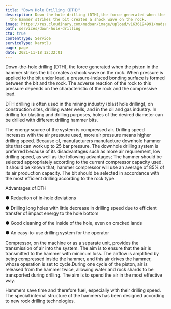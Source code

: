 ```yaml
---
title: "Down Hole Drilling (DTH)"
description: Down-the-hole drilling (DTH),the force generated when the piston in
  the hammer strikes the bit creates a shock wave on the rock.
image: https://res.cloudinary.com/madsan/image/upload/v1636194991/madsan-stock/IMG_3203_glh3fq.jpg
path: services/down-hole-drilling
cta: true
contentType: Service
serviceType: karotlu
page: page
date: 2021-11-18 12:32:01
---
```

Down-the-hole drilling (DTH), the force generated when the piston in the hammer strikes the bit creates a shock wave on the rock. When pressure is applied to the bit under load, a pressure-induced bonding surface is formed between the bit and the rock. The adverse reaction of the rock to this pressure depends on the characteristic of the rock and the compressive load.

DTH drilling is often used in the mining industry (blast hole drilling), on construction sites, drilling water wells, and in the oil and gas industry. In drilling for blasting and drilling purposes, holes of the desired diameter can be drilled with different drilling hammer bits.

The energy source of the system is compressed air. Drilling speed increases with the air pressure used, more air pressure means higher drilling speed. Because of, manufacturers manufacture downhole hammer bits that can work up to 25 bar pressure. The downhole drilling system is preferred because of its disadvantages such as more air requirement, low drilling speed, as well as the following advantages; The hammer should be selected appropriately according to the current compressor capacity used. It should be known that; hammer compressor will use an average of 85% of its air production capacity. The bit should be selected in accordance with the most efficient drilling according to the rock type.

Advantages of DTH

● Reduction of in-hole deviations

● Drilling long holes with little decrease in drilling speed due to efficient transfer of impact energy to the hole bottom

● Good cleaning of the inside of the hole, even on cracked lands

● An easy-to-use drilling system for the operator

Compressor, on the machine or as a separate unit, provides the transmission of air into the system. The aim is to ensure that the air is transmitted to the hammer with minimum loss. The airflow is amplified by being compressed inside the hammer, and this air drives the hammer, whose operation is set to cycle.During one cycle of the piston, air is released from the hammer twice, allowing water and rock shards to be transported during drilling. The aim is to spend the air in the most effective way.

Hammers save time and therefore fuel, especially with their drilling speed. The special internal structure of the hammers has been designed according to new rock drilling technologies.